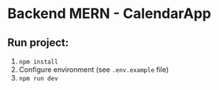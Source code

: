# Backend MERN - CalendarApp

## Run project:

1. `npm install`
2. Configure environment (see `.env.example` file)
3. `npm run dev`

